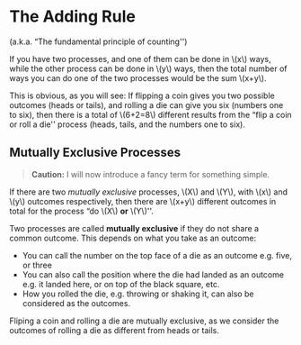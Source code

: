 # The Adding Rule

(a.k.a. “The fundamental principle of counting'')

If you have two processes, and one of them can be done in \\(x\\) ways, while the other process can be done in \\(y\\) ways, then the total number of ways you can do one of the two processes would be the sum \\(x+y\\).

This is obvious, as you will see: If flipping a coin gives you two possible outcomes (heads or tails), and rolling a die can give you six (numbers one to six), then there is a total of \\(6+2=8\\) different results from the “flip a coin or roll a die'' process (heads, tails, and the numbers one to six).

## Mutually Exclusive Processes

> **Caution:** I will now introduce a fancy term for something simple.

If there are two *mutually exclusive* processes, \\(X\\) and \\(Y\\), with \\(x\\) and \\(y\\) outcomes respectively, then there are \\(x+y\\) different outcomes in total for the process “do \\(X\\) **or** \\(Y\\)''.

Two processes are called **mutually exclusive** if they do not share a common outcome. This depends on what you take as an outcome:

* You can call the number on the top face of a die as an outcome e.g. five, or three
* You can also call the position where the die had landed as an outcome e.g. it landed here, or on top of the black square, etc.
* How you rolled the die, e.g. throwing or shaking it, can also be considered as the outcomes.

Fliping a coin and rolling a die are mutually exclusive, as we consider the outcomes of rolling a die as different from heads or tails.
